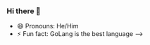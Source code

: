 ### Hi there 👋
<!--
- 🔭 I’m currently working on: a website for beginers to start learning python
- 🌱 I’m currently learning: GoLang
- 📫 How to reach me: <a href="mailto:code.aarya@gmail.com">code.aarya@gmail.com</a> <!-- or <a href="mailto:hey.aarya@gmail.com">hey.aarya@gmail.com</a> -->
- 😄 Pronouns: He/Him
- ⚡ Fun fact: GoLang is the best language
-->
<br>
<br>
<!--
<a href="https://github.com/aaryarajoju">GitHub Profile</a><br>
<a href="https://www.linkedin.com/in/aaryarajoju/">Linkedin Profile</a><br>

<a href="https://aaryarajoju.github.io">GitHub Pages</a><br>
<a href="https://aaryarajoju.github.io/portfolio">A personal Portfolio hosted on GitHub Pages</a><br>
<a href="https://aaryarajoju.github.io/aaryarajoju">A personal website hosted on GitHub Pages</a><br>
<a href="https://aaryarajoju.github.io/python/">A website to Learn Python</a><br>
<a href="https://aaryarajoju.github.io/">AARYA RAJOJU - </a><br>
<a href="https://aaryarajoju.github.io/">AARYA RAJOJU - </a><br>

-->
<br>
<br>

<!--
**aaryarajoju/aaryarajoju** is a ✨ _special_ ✨ repository because its `README.md` (this file) appears on your GitHub profile.

Here are some ideas to get you started:

- 🔭 I’m currently working on ...
- 🌱 I’m currently learning ...
- 👯 I’m looking to collaborate on ...
- 🤔 I’m looking for help with ...
- 💬 Ask me about ...
- 📫 How to reach me: ...
- 😄 Pronouns: ...
- ⚡ Fun fact: ...
-->
